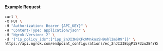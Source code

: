<!-- Code generated for API Clients. DO NOT EDIT. -->

#### Example Request

```bash
curl \
-X PUT \
-H "Authorization: Bearer {API_KEY}" \
-H "Content-Type: application/json" \
-H "Ngrok-Version: 2" \
-d '{"ip_policy_ids":["ipp_2nJI3HBKFcWMnknsSH9ohl2mSR9"]}' \
https://api.ngrok.com/endpoint_configurations/ec_2nJI3IBqqP1SF3zu2E4rKmu5JDG/ip_policy
```
